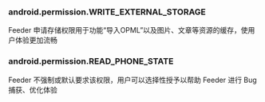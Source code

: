 ### android.permission.WRITE_EXTERNAL_STORAGE
Feeder 申请存储权限用于功能“导入OPML”以及图片、文章等资源的缓存，使用户体验更加流畅

### android.permission.READ_PHONE_STATE
Feeder 不强制或默认要求该权限，用户可以选择性授予以帮助 Feeder 进行 Bug 捕获、优化体验
